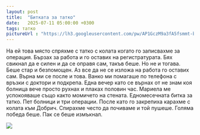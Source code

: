 ```yaml
---
layout: post
title:  "Битката за татко"
date:   2025-07-11 05:00:00 +0300
tags: татко
pictureUrl : "https://lh3.googleusercontent.com/pw/AP1GczM9a3fA5fsmmt-bhdfbdRwutPGR2ZzcWKKxNiZ7rFwEt6ycH8t2uuOclgnDvw055geHG8OyRdBG3Me6U-Oxjg_0HtKtICW014Q0binOa0AIzvqHrTEY2lJNB_2g4ZXrUSWMOxPjlEn4paNLSACbDA1QB4UCvG7DG0iSDR7K5YGlhvu2x274U7Oy4VMbrLEBDBwQPym6-4j91kMK4FY0e5hVGxw6vfmFHPjM1DcQG2ckPY57PSTC6iYOk4aHy0OESwBsuXH4lbw-gpCXYyXQcF7a5AhgB0PH8tUMBQXPlhamaAlqRBi0LbYu37eyBfQ7G7Sb7YHDK_KjmhkZKxFahK4wIyiAvevSgf46EqRT7TRPCa7ghdq991JL5QrQoMYN76tAM6ToNrq0SYOhqJ50ZXXimCkvVzhVkyVsJJLbazxK5PfcqhsLiE02F01qtDkKe3cpDmZZ21lrHFh-7pgpnRKMglONc13M6uGs3KX9_aMggRGvkzWVGR8qbm3hKRG7xstg2QFYSm6uAnlF9Ng2KhQQA5nSuOLEgK00paWJSr6l6gwRilzF05N3QaE274M5tot43zC2cdocJDwZwCCgwyInE1bkeKNqUJtKjZnNQaCmlwu0XE1a-g9r_9Z9fu5ZL1cRl8GYbqu5-gw055A0_6ZjgqkndHEVhr_YeFrC3jLaFWk7979OUaUsJwst51dawX4SRsywTX-Nc1Vr7S7F_p4LD48_MQe0Ob3SnjmrEKRnFwCCIs0Q6VUbG1BP4T02xu_lMA1w5E9cLfTHKFrbYDm2xRJhsEKb7XnpbIQxfIJg1LRN9lT5ur149QMSYiXMIDqSDgo2FEQpvJhiVMYf0eWIg_itKfof2Q9r0mWkGIjR8vtbPsg_cs9rjOUlacnczitchgRh3C2_eAcu8nXUD4JeYxqaDhPj45UEK_RxlGXJUFyIjYyXjJM9=w520-h390-no"
---
```

На ей това място спряхме с татко с колата когато го записвахме за операция. 
Бързах за работа и го оставих на регистратурата. 
Бях свикнал да е силен и да се оправя сам, такъв беше. Но не и тогава. 
Беше стар и безпомощен. Аз все да не се изложа на работа го оставих сам. 
Върна ми се после и това. Ванко ми помагаше по телефона с връзки с доктори и подкрепа.
Една вечер като се върнах от не знам коя болница вече просто рухнах и плаках половин час.
Мариела ме успокояваше също както момичето на стената.
Едномесечната битка за татко. Пет болници и три операции.
После като го закрепиха карахме с колата към Добрич. 
Спирахме често да почиваме и той пушеше. Голяма победа беше. Пак се беше измъкнал.

![]({{page.pictureUrl}})
